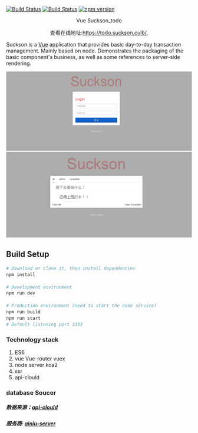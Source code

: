 
[![Build Status](https://img.shields.io/badge/version-1.0-orange.svg)](https://todo.suckson.club)
[![Build Status](https://img.shields.io/travis/simple-icons/simple-icons/develop.svg)](https://travis-ci.org/simple-icons/simple-icons)
[![npm version](	https://img.shields.io/npm/v/npm.svg)](https://www.npmjs.com/package/simple-icons)

<p align="center">Vue Suckson_todo</p>
<p align="center">查看在线地址:<a href="https://todo.suckson.culb/">https://todo.suckson.culb/</a>,

Suckson is a [Vue](https://cn.vuejs.org/index.html) application that provides basic day-to-day transaction management. Mainly based on node. Demonstrates the packaging of the basic component's business, as well as some references to server-side rendering.

![Main](https://github.com/Suckson/todolist-vue-weppack/blob/master/docs/images/001.png)
![Main](https://github.com/Suckson/todolist-vue-weppack/blob/master/docs/images/002.png)

## Build Setup

``` bash
# Download or clone it, then install dependencies
npm install

# Development environment
npm run dev

# Production environment (need to start the node service)
npm run build
npm run start
# Default listening port 3333
```

### Technology stack

1. ES6
2. vue Vue-router vuex
3. node server koa2 
4. ssr
5. api-clould

### database Soucer

##### 数据来源：[api-clould](https://www.apicloud.com/)
##### 服务商:   [qiniu-server](https://www.qiniu.com/)